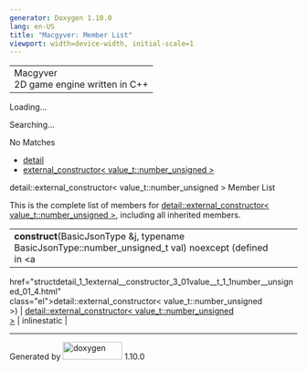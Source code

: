 ```yaml
---
generator: Doxygen 1.10.0
lang: en-US
title: "Macgyver: Member List"
viewport: width=device-width, initial-scale=1
---
```


<div id="top">

<div id="titlearea">

<table data-cellspacing="0" data-cellpadding="0">
<colgroup>
<col style="width: 100%" />
</colgroup>
<tbody>
<tr id="projectrow" class="odd">
<td id="projectalign"><div id="projectname">
Macgyver
</div>
<div id="projectbrief">
2D game engine written in C++
</div></td>
</tr>
</tbody>
</table>

</div>

<div id="main-nav">

</div>

<div id="MSearchSelectWindow"
onmouseover="return searchBox.OnSearchSelectShow()"
onmouseout="return searchBox.OnSearchSelectHide()"
onkeydown="return searchBox.OnSearchSelectKey(event)">

</div>

<div id="MSearchResultsWindow">

<div id="MSearchResults">

<div class="SRPage">

<div id="SRIndex">

<div id="SRResults">

</div>

<div id="Loading" class="SRStatus">

Loading...

</div>

<div id="Searching" class="SRStatus">

Searching...

</div>

<div id="NoMatches" class="SRStatus">

No Matches

</div>

</div>

</div>

</div>

</div>

<div id="nav-path" class="navpath">

- <a href="namespacedetail.html" class="el">detail</a>
- <a
  href="structdetail_1_1external__constructor_3_01value__t_1_1number__unsigned_01_4.html"
  class="el">external_constructor&lt; value_t::number_unsigned &gt;</a>

</div>

</div>

<div class="header">

<div class="headertitle">

<div class="title">

detail::external_constructor\< value_t::number_unsigned \> Member List

</div>

</div>

</div>

<div class="contents">

This is the complete list of members for <a
href="structdetail_1_1external__constructor_3_01value__t_1_1number__unsigned_01_4.html"
class="el">detail::external_constructor&lt; value_t::number_unsigned
&gt;</a>, including all inherited members.

|                                                                                                        |                                                                                         |                                                                      |
|--------------------------------------------------------------------------------------------------------|-----------------------------------------------------------------------------------------|----------------------------------------------------------------------|
| **construct**(BasicJsonType &j, typename BasicJsonType::number_unsigned_t val) noexcept (defined in <a 
 href="structdetail_1_1external__constructor_3_01value__t_1_1number__unsigned_01_4.html"                 
 class="el">detail::external_constructor&lt; value_t::number_unsigned                                    
 &gt;</a>)                                                                                               | <a                                                                                      
                                                                                                          href="structdetail_1_1external__constructor_3_01value__t_1_1number__unsigned_01_4.html"  
                                                                                                          class="el">detail::external_constructor&lt; value_t::number_unsigned                     
                                                                                                          &gt;</a>                                                                                 | <span class="mlabel">inline</span><span class="mlabel">static</span> |

</div>

------------------------------------------------------------------------

<span class="small">Generated
by [<img src="doxygen.svg" class="footer" width="104" height="31"
alt="doxygen" />](https://www.doxygen.org/index.html) 1.10.0</span>
